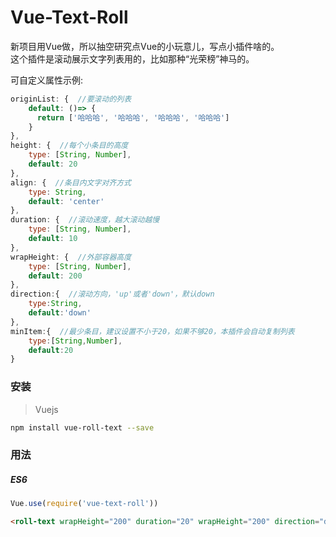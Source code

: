 # Vue-Text-Roll
新项目用Vue做，所以抽空研究点Vue的小玩意儿，写点小插件啥的。<br>
这个插件是滚动展示文字列表用的，比如那种“光荣榜”神马的。<br>

可自定义属性示例:
```javascript
originList: {  //要滚动的列表
    default: ()=> { 
      return ['哈哈哈', '哈哈哈', '哈哈哈', '哈哈哈']
    }
},
height: {  //每个小条目的高度
    type: [String, Number],
    default: 20
},
align: {  //条目内文字对齐方式
    type: String,
    default: 'center'
},
duration: {  //滚动速度，越大滚动越慢
    type: [String, Number],
    default: 10
},
wrapHeight: {  //外部容器高度
    type: [String, Number],
    default: 200
},
direction:{  //滚动方向，'up'或者'down'，默认down
    type:String,
    default:'down'
},
minItem:{  //最少条目，建议设置不小于20，如果不够20，本插件会自动复制列表
    type:[String,Number],
    default:20
}
```

### 安装
> Vuejs 

```bash
npm install vue-roll-text --save
```
### 用法 
##### ES6
```js
Vue.use(require('vue-text-roll'))
```

```html
<roll-text wrapHeight="200" duration="20" wrapHeight="200" direction="down" height="20" align="center" originList="yourList"></roll-text>
```
